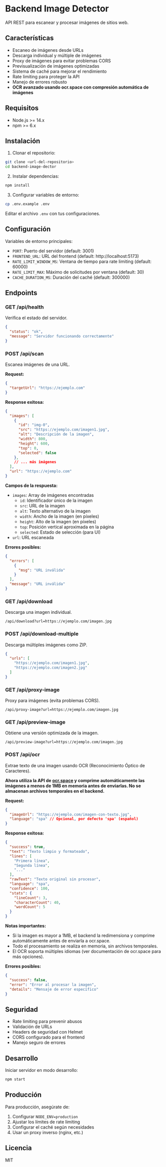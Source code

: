 # Backend Image Detector

API REST para escanear y procesar imágenes de sitios web.

## Características

- Escaneo de imágenes desde URLs
- Descarga individual y múltiple de imágenes
- Proxy de imágenes para evitar problemas CORS
- Previsualización de imágenes optimizadas
- Sistema de caché para mejorar el rendimiento
- Rate limiting para proteger la API
- Manejo de errores robusto
- **OCR avanzado usando ocr.space con compresión automática de imágenes**

## Requisitos

- Node.js >= 14.x
- npm >= 6.x

## Instalación

1. Clonar el repositorio:
```bash
git clone <url-del-repositorio>
cd backend-image-dector
```

2. Instalar dependencias:
```bash
npm install
```

3. Configurar variables de entorno:
```bash
cp .env.example .env
```
Editar el archivo `.env` con tus configuraciones.

## Configuración

Variables de entorno principales:
- `PORT`: Puerto del servidor (default: 3001)
- `FRONTEND_URL`: URL del frontend (default: http://localhost:5173)
- `RATE_LIMIT_WINDOW_MS`: Ventana de tiempo para rate limiting (default: 60000)
- `RATE_LIMIT_MAX`: Máximo de solicitudes por ventana (default: 30)
- `CACHE_DURATION_MS`: Duración del caché (default: 300000)

## Endpoints

### GET /api/health
Verifica el estado del servidor.
```json
{
  "status": "ok",
  "message": "Servidor funcionando correctamente"
}
```

### POST /api/scan
Escanea imágenes de una URL.

**Request:**
```json
{
  "targetUrl": "https://ejemplo.com"
}
```

**Response exitosa:**
```json
{
  "images": [
    {
      "id": "img-0",
      "src": "https://ejemplo.com/imagen1.jpg",
      "alt": "Descripción de la imagen",
      "width": 800,
      "height": 600,
      "top": 0,
      "selected": false
    },
    // ... más imágenes
  ],
  "url": "https://ejemplo.com"
}
```

**Campos de la respuesta:**
- `images`: Array de imágenes encontradas
  - `id`: Identificador único de la imagen
  - `src`: URL de la imagen
  - `alt`: Texto alternativo de la imagen
  - `width`: Ancho de la imagen (en píxeles)
  - `height`: Alto de la imagen (en píxeles)
  - `top`: Posición vertical aproximada en la página
  - `selected`: Estado de selección (para UI)
- `url`: URL escaneada

**Errores posibles:**
```json
{
  "errors": [
    {
      "msg": "URL inválida"
    }
  ],
  "message": "URL inválida"
}
```

### GET /api/download
Descarga una imagen individual.
```
/api/download?url=https://ejemplo.com/imagen.jpg
```

### POST /api/download-multiple
Descarga múltiples imágenes como ZIP.
```json
{
  "urls": [
    "https://ejemplo.com/imagen1.jpg",
    "https://ejemplo.com/imagen2.jpg"
  ]
}
```

### GET /api/proxy-image
Proxy para imágenes (evita problemas CORS).
```
/api/proxy-image?url=https://ejemplo.com/imagen.jpg
```

### GET /api/preview-image
Obtiene una versión optimizada de la imagen.
```
/api/preview-image?url=https://ejemplo.com/imagen.jpg
```

### POST /api/ocr
Extrae texto de una imagen usando OCR (Reconocimiento Óptico de Caracteres).

**Ahora utiliza la API de [ocr.space](https://ocr.space/OCRAPI) y comprime automáticamente las imágenes a menos de 1MB en memoria antes de enviarlas. No se almacenan archivos temporales en el backend.**

**Request:**
```json
{
  "imageUrl": "https://ejemplo.com/imagen-con-texto.jpg",
  "language": "spa" // Opcional, por defecto 'spa' (español)
}
```

**Response exitosa:**
```json
{
  "success": true,
  "text": "Texto limpio y formateado",
  "lines": [
    "Primera línea",
    "Segunda línea",
    "..."
  ],
  "rawText": "Texto original sin procesar",
  "language": "spa",
  "confidence": 100,
  "stats": {
    "lineCount": 3,
    "characterCount": 40,
    "wordCount": 5
  }
}
```

**Notas importantes:**
- Si la imagen es mayor a 1MB, el backend la redimensiona y comprime automáticamente antes de enviarla a ocr.space.
- Todo el procesamiento se realiza en memoria, sin archivos temporales.
- El OCR soporta múltiples idiomas (ver documentación de ocr.space para más opciones).

**Errores posibles:**
```json
{
  "success": false,
  "error": "Error al procesar la imagen",
  "details": "Mensaje de error específico"
}
```

## Seguridad

- Rate limiting para prevenir abusos
- Validación de URLs
- Headers de seguridad con Helmet
- CORS configurado para el frontend
- Manejo seguro de errores

## Desarrollo

Iniciar servidor en modo desarrollo:
```bash
npm start
```

## Producción

Para producción, asegúrate de:
1. Configurar `NODE_ENV=production`
2. Ajustar los límites de rate limiting
3. Configurar el caché según necesidades
4. Usar un proxy inverso (nginx, etc.)

## Licencia

MIT
